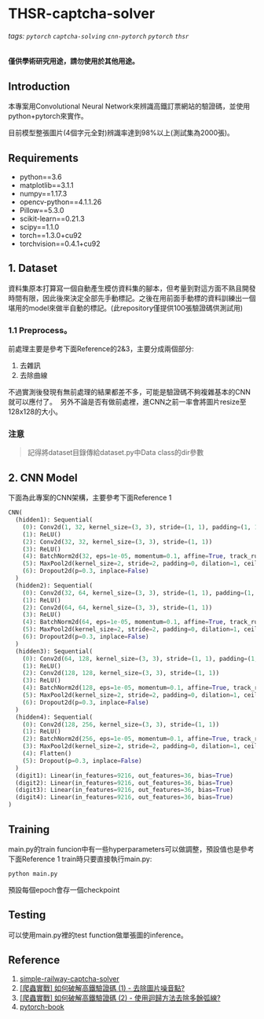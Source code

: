 # THSR-captcha-solver
###### tags: `pytorch` `captcha-solving` `cnn-pytorch` `pytorch` `thsr`

**僅供學術研究用途，請勿使用於其他用途。**

## Introduction

本專案用Convolutional Neural Network來辨識高鐵訂票網站的驗證碼，並使用python+pytorch來實作。

目前模型整張圖片(4個字元全對)辨識率達到98%以上(測試集為2000張)。

## Requirements
* python==3.6
* matplotlib==3.1.1
* numpy==1.17.3
* opencv-python==4.1.1.26
* Pillow==5.3.0
* scikit-learn==0.21.3
* scipy==1.1.0
* torch==1.3.0+cu92
* torchvision==0.4.1+cu92

## 1. Dataset
資料集原本打算寫一個自動產生模仿資料集的腳本，但考量到對這方面不熟且開發時間有限，因此後來決定全部先手動標記。之後在用前面手動標的資料訓練出一個堪用的model來做半自動的標記。(此repository僅提供100張驗證碼供測試用)
### 1.1 Preprocess。
前處理主要是參考下面Reference的2&3，主要分成兩個部分:
1. 去雜訊
2. 去除曲線

不過實測後發現有無前處理的結果都差不多，可能是驗證碼不夠複雜基本的CNN就可以應付了。&nbsp;
另外不論是否有做前處裡，進CNN之前一率會將圖片resize至128x128的大小。
### 注意
> 記得將dataset目錄傳給dataset.py中Data class的dir參數

## 2. CNN Model
下面為此專案的CNN架構，主要參考下面Reference 1

``` python
CNN(
  (hidden1): Sequential(
    (0): Conv2d(1, 32, kernel_size=(3, 3), stride=(1, 1), padding=(1, 1))
    (1): ReLU()
    (2): Conv2d(32, 32, kernel_size=(3, 3), stride=(1, 1))
    (3): ReLU()
    (4): BatchNorm2d(32, eps=1e-05, momentum=0.1, affine=True, track_running_stats=True)
    (5): MaxPool2d(kernel_size=2, stride=2, padding=0, dilation=1, ceil_mode=False)
    (6): Dropout2d(p=0.3, inplace=False)
  )
  (hidden2): Sequential(
    (0): Conv2d(32, 64, kernel_size=(3, 3), stride=(1, 1), padding=(1, 1))
    (1): ReLU()
    (2): Conv2d(64, 64, kernel_size=(3, 3), stride=(1, 1))
    (3): ReLU()
    (4): BatchNorm2d(64, eps=1e-05, momentum=0.1, affine=True, track_running_stats=True)
    (5): MaxPool2d(kernel_size=2, stride=2, padding=0, dilation=1, ceil_mode=False)
    (6): Dropout2d(p=0.3, inplace=False)
  )
  (hidden3): Sequential(
    (0): Conv2d(64, 128, kernel_size=(3, 3), stride=(1, 1), padding=(1, 1))
    (1): ReLU()
    (2): Conv2d(128, 128, kernel_size=(3, 3), stride=(1, 1))
    (3): ReLU()
    (4): BatchNorm2d(128, eps=1e-05, momentum=0.1, affine=True, track_running_stats=True)
    (5): MaxPool2d(kernel_size=2, stride=2, padding=0, dilation=1, ceil_mode=False)
    (6): Dropout2d(p=0.3, inplace=False)
  )
  (hidden4): Sequential(
    (0): Conv2d(128, 256, kernel_size=(3, 3), stride=(1, 1))
    (1): ReLU()
    (2): BatchNorm2d(256, eps=1e-05, momentum=0.1, affine=True, track_running_stats=True)
    (3): MaxPool2d(kernel_size=2, stride=2, padding=0, dilation=1, ceil_mode=False)
    (4): Flatten()
    (5): Dropout(p=0.3, inplace=False)
  )
  (digit1): Linear(in_features=9216, out_features=36, bias=True)
  (digit2): Linear(in_features=9216, out_features=36, bias=True)
  (digit3): Linear(in_features=9216, out_features=36, bias=True)
  (digit4): Linear(in_features=9216, out_features=36, bias=True)
)
```

## Training
main.py的train funcion中有一些hyperparameters可以做調整，預設值也是參考下面Reference 1
train時只要直接執行main.py:
``` python
python main.py
```
預設每個epoch會存一個checkpoint

## Testing
可以使用main.py裡的test function做單張圖的inference。


## Reference
1. [simple-railway-captcha-solver](https://github.com/JasonLiTW/simple-railway-captcha-solver)
2. [[爬蟲實戰] 如何破解高鐵驗證碼 (1) - 去除圖片噪音點?](https://youtu.be/6HGbKdB4kVY)
3. [[爬蟲實戰] 如何破解高鐵驗證碼 (2) - 使用迴歸方法去除多餘弧線?](https://youtu.be/4DHcOPSfC4c)
4. [pytorch-book
](https://github.com/chenyuntc/pytorch-book)
